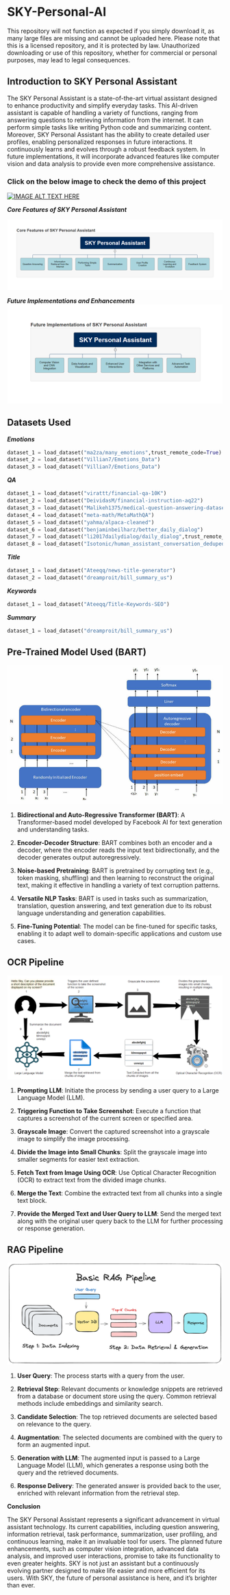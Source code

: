 # SKY-Personal-AI

This repository will not function as expected if you simply download it, as many large files are missing and cannot be uploaded here. Please note that this is a licensed repository, and it is protected by law. Unauthorized downloading or use of this repository, whether for commercial or personal purposes, may lead to legal consequences.

## Introduction to SKY Personal Assistant

The SKY Personal Assistant is a state-of-the-art virtual assistant designed to enhance productivity and simplify everyday tasks. This AI-driven assistant is capable of handling a variety of functions, ranging from answering questions to retrieving information from the internet. It can perform simple tasks like writing Python code and summarizing content. Moreover, SKY Personal Assistant has the ability to create detailed user profiles, enabling personalized responses in future interactions. It continuously learns and evolves through a robust feedback system. In future implementations, it will incorporate advanced features like computer vision and data analysis to provide even more comprehensive assistance.

### Click on the below image to check the demo of this project
[![IMAGE ALT TEXT HERE](https://img.youtube.com/vi/ufA0ItN0uV0/0.jpg)](https://www.youtube.com/watch?v=ufA0ItN0uV0)

***Core Features of SKY Personal Assistant***

![png](https://github.com/akshayparate123/SKY-Personal-AI/blob/main/Images/Features_1.png)

***Future Implementations and Enhancements***
![png](https://github.com/akshayparate123/SKY-Personal-AI/blob/main/Images/FutureImplementations.png)

## Datasets Used

***Emotions***

```python
dataset_1 = load_dataset("ma2za/many_emotions",trust_remote_code=True)
dataset_2 = load_dataset("Villian7/Emotions_Data")
dataset_3 = load_dataset("Villian7/Emotions_Data")
```

***QA***
```python
dataset_1 = load_dataset("virattt/financial-qa-10K")
dataset_2 = load_dataset("DeividasM/financial-instruction-aq22")
dataset_3 = load_dataset("Malikeh1375/medical-question-answering-datasets", "all-processed")
dataset_4 = load_dataset("meta-math/MetaMathQA")
dataset_5 = load_dataset("yahma/alpaca-cleaned")
dataset_6 = load_dataset("benjaminbeilharz/better_daily_dialog")
dataset_7 = load_dataset("li2017dailydialog/daily_dialog",trust_remote_code=True)
dataset_8 = load_dataset("Isotonic/human_assistant_conversation_deduped")
```

***Title***
```python
dataset_1 = load_dataset("Ateeqq/news-title-generator")
dataset_2 = load_dataset("dreamproit/bill_summary_us")
```

***Keywords***
```python
dataset_1 = load_dataset("Ateeqq/Title-Keywords-SEO")
```


***Summary***
```python
dataset_1 = load_dataset("dreamproit/bill_summary_us")
```

## Pre-Trained Model Used (BART)
![png](https://github.com/akshayparate123/SKY-Personal-AI/blob/main/Images/BART_arch.png)

1. **Bidirectional and Auto-Regressive Transformer (BART)**: A Transformer-based model developed by Facebook AI for text generation and understanding tasks.
  
2. **Encoder-Decoder Structure**: BART combines both an encoder and a decoder, where the encoder reads the input text bidirectionally, and the decoder generates output autoregressively.

3. **Noise-based Pretraining**: BART is pretrained by corrupting text (e.g., token masking, shuffling) and then learning to reconstruct the original text, making it effective in handling a variety of text corruption patterns.

4. **Versatile NLP Tasks**: BART is used in tasks such as summarization, translation, question answering, and text generation due to its robust language understanding and generation capabilities.

5. **Fine-Tuning Potential**: The model can be fine-tuned for specific tasks, enabling it to adapt well to domain-specific applications and custom use cases.


## OCR Pipeline

![png](https://github.com/akshayparate123/SKY-Personal-AI/blob/main/Images/OCR.png)

1. **Prompting LLM**: Initiate the process by sending a user query to a Large Language Model (LLM).

2. **Triggering Function to Take Screenshot**: Execute a function that captures a screenshot of the current screen or specified area.

3. **Grayscale Image**: Convert the captured screenshot into a grayscale image to simplify the image processing.

4. **Divide the Image into Small Chunks**: Split the grayscale image into smaller segments for easier text extraction.

5. **Fetch Text from Image Using OCR**: Use Optical Character Recognition (OCR) to extract text from the divided image chunks.

6. **Merge the Text**: Combine the extracted text from all chunks into a single text block.

7. **Provide the Merged Text and User Query to LLM**: Send the merged text along with the original user query back to the LLM for further processing or response generation.


## RAG Pipeline

![png](https://github.com/akshayparate123/SKY-Personal-AI/blob/main/Images/rag.png)

1. **User Query**: The process starts with a query from the user.

2. **Retrieval Step**: Relevant documents or knowledge snippets are retrieved from a database or document store using the query. Common retrieval methods include embeddings and similarity search.

3. **Candidate Selection**: The top retrieved documents are selected based on relevance to the query.

4. **Augmentation**: The selected documents are combined with the query to form an augmented input.

5. **Generation with LLM**: The augmented input is passed to a Large Language Model (LLM), which generates a response using both the query and the retrieved documents.

6. **Response Delivery**: The generated answer is provided back to the user, enriched with relevant information from the retrieval step.

**Conclusion**

The SKY Personal Assistant represents a significant advancement in virtual assistant technology. Its current capabilities, including question answering, information retrieval, task performance, summarization, user profiling, and continuous learning, make it an invaluable tool for users. The planned future enhancements, such as computer vision integration, advanced data analysis, and improved user interactions, promise to take its functionality to even greater heights. SKY is not just an assistant but a continuously evolving partner designed to make life easier and more efficient for its users. With SKY, the future of personal assistance is here, and it’s brighter than ever.




